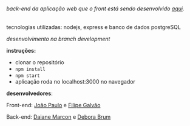 ###### back-end da aplicação web que o front está sendo desenvolvido [aqui](https://github.com/ddaiane/FCamara_squad5).

tecnologias utilizadas: nodejs, express e banco de dados postgreSQL

*desenvolvimento na branch development*

**instruções:**
- clonar o repositório
- `npm install`
- `npm start`
- aplicação roda no localhost:3000 no navegador

**desenvolvedores**: 

Front-end: [João Paulo](https://github.com/Jotapas) e [Filipe Galvão](https://github.com/g-filipe)

Back-end: [Daiane Marcon](https://github.com/ddaiane) e [Debora Brum](https://github.com/DeboraBrum)
